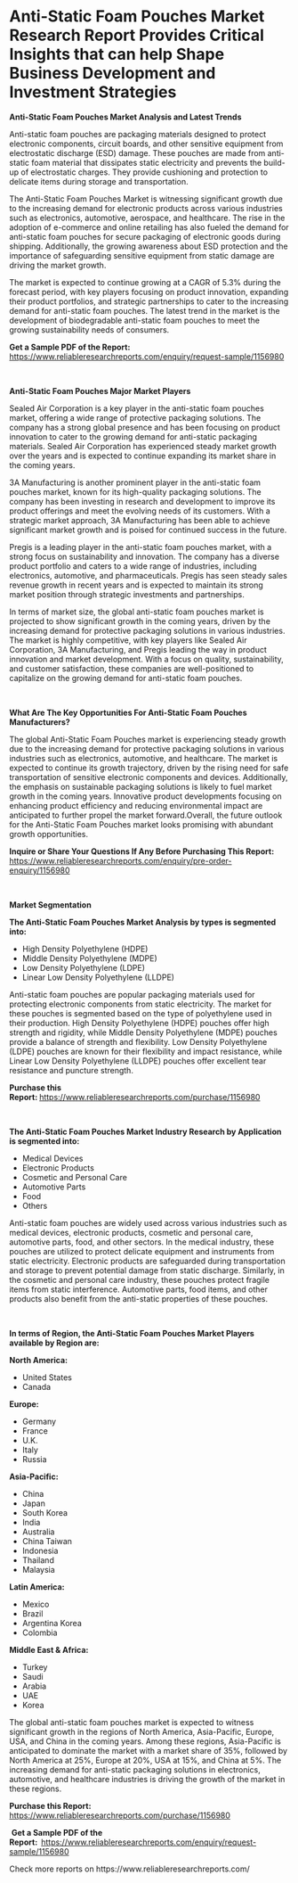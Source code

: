 <p><h1>Anti-Static Foam Pouches Market Research Report Provides Critical Insights that can help Shape Business Development and Investment Strategies</h1></p><p><strong>Anti-Static Foam Pouches Market Analysis and Latest Trends</strong></p>
<p><p>Anti-static foam pouches are packaging materials designed to protect electronic components, circuit boards, and other sensitive equipment from electrostatic discharge (ESD) damage. These pouches are made from anti-static foam material that dissipates static electricity and prevents the build-up of electrostatic charges. They provide cushioning and protection to delicate items during storage and transportation.</p><p>The Anti-Static Foam Pouches Market is witnessing significant growth due to the increasing demand for electronic products across various industries such as electronics, automotive, aerospace, and healthcare. The rise in the adoption of e-commerce and online retailing has also fueled the demand for anti-static foam pouches for secure packaging of electronic goods during shipping. Additionally, the growing awareness about ESD protection and the importance of safeguarding sensitive equipment from static damage are driving the market growth.</p><p>The market is expected to continue growing at a CAGR of 5.3% during the forecast period, with key players focusing on product innovation, expanding their product portfolios, and strategic partnerships to cater to the increasing demand for anti-static foam pouches. The latest trend in the market is the development of biodegradable anti-static foam pouches to meet the growing sustainability needs of consumers.</p></p>
<p><strong>Get a Sample PDF of the Report:&nbsp;</strong> <a href="https://www.reliableresearchreports.com/enquiry/request-sample/1156980">https://www.reliableresearchreports.com/enquiry/request-sample/1156980</a></p>
<p>&nbsp;</p>
<p><strong>Anti-Static Foam Pouches Major Market Players</strong></p>
<p><p>Sealed Air Corporation is a key player in the anti-static foam pouches market, offering a wide range of protective packaging solutions. The company has a strong global presence and has been focusing on product innovation to cater to the growing demand for anti-static packaging materials. Sealed Air Corporation has experienced steady market growth over the years and is expected to continue expanding its market share in the coming years.</p><p>3A Manufacturing is another prominent player in the anti-static foam pouches market, known for its high-quality packaging solutions. The company has been investing in research and development to improve its product offerings and meet the evolving needs of its customers. With a strategic market approach, 3A Manufacturing has been able to achieve significant market growth and is poised for continued success in the future.</p><p>Pregis is a leading player in the anti-static foam pouches market, with a strong focus on sustainability and innovation. The company has a diverse product portfolio and caters to a wide range of industries, including electronics, automotive, and pharmaceuticals. Pregis has seen steady sales revenue growth in recent years and is expected to maintain its strong market position through strategic investments and partnerships.</p><p>In terms of market size, the global anti-static foam pouches market is projected to show significant growth in the coming years, driven by the increasing demand for protective packaging solutions in various industries. The market is highly competitive, with key players like Sealed Air Corporation, 3A Manufacturing, and Pregis leading the way in product innovation and market development. With a focus on quality, sustainability, and customer satisfaction, these companies are well-positioned to capitalize on the growing demand for anti-static foam pouches.</p></p>
<p>&nbsp;</p>
<p><strong>What Are The Key Opportunities For Anti-Static Foam Pouches Manufacturers?</strong></p>
<p><p>The global Anti-Static Foam Pouches market is experiencing steady growth due to the increasing demand for protective packaging solutions in various industries such as electronics, automotive, and healthcare. The market is expected to continue its growth trajectory, driven by the rising need for safe transportation of sensitive electronic components and devices. Additionally, the emphasis on sustainable packaging solutions is likely to fuel market growth in the coming years. Innovative product developments focusing on enhancing product efficiency and reducing environmental impact are anticipated to further propel the market forward.Overall, the future outlook for the Anti-Static Foam Pouches market looks promising with abundant growth opportunities.</p></p>
<p><strong>Inquire or Share Your Questions If Any Before Purchasing This Report:</strong> <a href="https://www.reliableresearchreports.com/enquiry/pre-order-enquiry/1156980">https://www.reliableresearchreports.com/enquiry/pre-order-enquiry/1156980</a></p>
<p>&nbsp;</p>
<p><strong>Market Segmentation</strong></p>
<p><strong>The Anti-Static Foam Pouches Market Analysis by types is segmented into:</strong></p>
<p><ul><li>High Density Polyethylene (HDPE)</li><li>Middle Density Polyethylene (MDPE)</li><li>Low Density Polyethylene (LDPE)</li><li>Linear Low Density Polyethylene (LLDPE)</li></ul></p>
<p><p>Anti-static foam pouches are popular packaging materials used for protecting electronic components from static electricity. The market for these pouches is segmented based on the type of polyethylene used in their production. High Density Polyethylene (HDPE) pouches offer high strength and rigidity, while Middle Density Polyethylene (MDPE) pouches provide a balance of strength and flexibility. Low Density Polyethylene (LDPE) pouches are known for their flexibility and impact resistance, while Linear Low Density Polyethylene (LLDPE) pouches offer excellent tear resistance and puncture strength.</p></p>
<p><strong>Purchase this Report:&nbsp;</strong><a href="https://www.reliableresearchreports.com/purchase/1156980">https://www.reliableresearchreports.com/purchase/1156980</a></p>
<p>&nbsp;</p>
<p><strong>The Anti-Static Foam Pouches Market Industry Research by Application is segmented into:</strong></p>
<p><ul><li>Medical Devices</li><li>Electronic Products</li><li>Cosmetic and Personal Care</li><li>Automotive Parts</li><li>Food</li><li>Others</li></ul></p>
<p><p>Anti-static foam pouches are widely used across various industries such as medical devices, electronic products, cosmetic and personal care, automotive parts, food, and other sectors. In the medical industry, these pouches are utilized to protect delicate equipment and instruments from static electricity. Electronic products are safeguarded during transportation and storage to prevent potential damage from static discharge. Similarly, in the cosmetic and personal care industry, these pouches protect fragile items from static interference. Automotive parts, food items, and other products also benefit from the anti-static properties of these pouches.</p></p>
<p>&nbsp;</p>
<p><strong>In terms of Region, the Anti-Static Foam Pouches Market Players available by Region are:</strong></p>
<p>
    <p> <strong> North America: </strong>
        <ul>
            <li>United States</li>
            <li>Canada</li>
        </ul>
        </p> 
    <p> <strong> Europe: </strong>
        <ul>
            <li>Germany</li>
            <li>France</li>
            <li>U.K.</li>
            <li>Italy</li>
            <li>Russia</li>
        </ul>
        </p> 
    <p> <strong> Asia-Pacific: </strong>
        <ul>
            <li>China</li>
            <li>Japan</li>
            <li>South Korea</li>
            <li>India</li>
            <li>Australia</li>
            <li>China Taiwan</li>
            <li>Indonesia</li>
            <li>Thailand</li>
            <li>Malaysia</li>
        </ul>
        </p> 
    <p> <strong> Latin America: </strong>
        <ul>
            <li>Mexico</li>
            <li>Brazil</li>
            <li>Argentina Korea</li>
            <li>Colombia</li>
        </ul>
        </p> 
    <p> <strong> Middle East & Africa: </strong>
        <ul>
            <li>Turkey</li>
            <li>Saudi</li>
            <li>Arabia</li>
            <li>UAE</li>
            <li>Korea</li>
        </ul>
    </p>
    </p>
<p><p>The global anti-static foam pouches market is expected to witness significant growth in the regions of North America, Asia-Pacific, Europe, USA, and China in the coming years. Among these regions, Asia-Pacific is anticipated to dominate the market with a market share of 35%, followed by North America at 25%, Europe at 20%, USA at 15%, and China at 5%. The increasing demand for anti-static packaging solutions in electronics, automotive, and healthcare industries is driving the growth of the market in these regions.</p></p>
<p><strong>Purchase this Report: </strong><a href="https://www.reliableresearchreports.com/purchase/1156980">https://www.reliableresearchreports.com/purchase/1156980</a></p>
<p>&nbsp;<strong>Get a Sample PDF of the Report:&nbsp;&nbsp;</strong><a href="https://www.reliableresearchreports.com/enquiry/request-sample/1156980">https://www.reliableresearchreports.com/enquiry/request-sample/1156980</a></p>
<p><strong></strong></p>
<p>Check more reports on https://www.reliableresearchreports.com/</p>